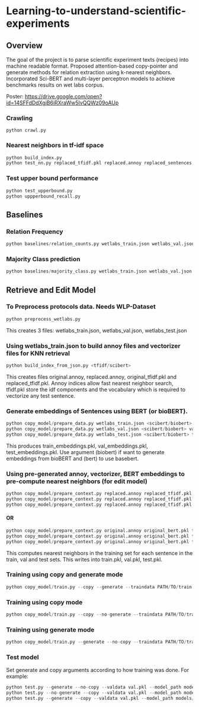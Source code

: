 # Learning-to-understand-scientific-experiments

## Overview
The goal of the project is to parse scientific experiment texts (recipes) into machine readable format. Proposed attention-based copy-pointer and generate methods for relation extraction using k-nearest neighbors. Incorporated Sci-BERT and multi-layer perceptron models to achieve benchmarks results on wet labs corpus.

Poster: https://drive.google.com/open?id=14SFFdDdXgjB6iRXraWw5IvQQWz09oAUp

### Crawling
```
python crawl.py
```


### Nearest neighbors in tf-idf space
```python
python build_index.py
python test_nn.py replaced_tfidf.pkl replaced.annoy replaced_sentences.txt original_sentences.txt
```
### Test upper bound performance
```python
python test_upperbound.py
python uppperbound_recall.py
```
## Baselines

### Relation Frequency
```python
python baselines/relation_counts.py wetlabs_train.json wetlabs_val.json wetlabs_test.json
```

### Majority Class prediction
```python
python baselines/majority_class.py wetlabs_train.json wetlabs_val.json
```

## Retrieve and Edit Model

### To Preprocess protocols data. Needs WLP-Dataset
```python
python preprocess_wetlabs.py
```
This creates 3 files: wetlabs_train.json, wetlabs_val.json, wetlabs_test.json

### Using wetlabs_train.json to build annoy files and vectorizer files for KNN retrieval
```python
python build_index_from_json.py <tfidf/scibert>
```
This creates files original.annoy, replaced.annoy, original_tfidf.pkl and replaced_tfidf.pkl. Annoy indices allow fast nearest neighbor search, tfidf.pkl store the idf components and the vocabulary which is required to vectorize any test sentence.

### Generate embeddings of Sentences using BERT (or bioBERT).
```python
python copy_model/prepare_data.py wetlabs_train.json <scibert/biobert> train_embeddings.pkl
python copy_model/prepare_data.py wetlabs_val.json <scibert/biobert> val_embeddings.pkl
python copy_model/prepare_data.py wetlabs_test.json <scibert/biobert> test_embeddings.pkl
```
This produces train_embeddings.pkl, val_embeddings.pkl, test_embeddings.pkl. Use argument (biobert) if want to generate embeddings from bioBERT and (bert) to use basebert.

### Using pre-generated annoy, vectorizer, BERT embeddings to pre-compute nearest neighbors (for edit model)
```python
python copy_model/prepare_context.py replaced.annoy replaced_tfidf.pkl train_embeddings.pkl train_embeddings.pkl train.pkl tfidf 4
python copy_model/prepare_context.py replaced.annoy replaced_tfidf.pkl train_embeddings.pkl test_embeddings.pkl test.pkl tfidf 4
python copy_model/prepare_context.py replaced.annoy replaced_tfidf.pkl train_embeddings.pkl val_embeddings.pkl val.pkl tfidf 4
```

#### OR

```python
python copy_model/prepare_context.py original.annoy original_bert.pkl train_embeddings.pkl train_embeddings.pkl train.pkl scibert 4
python copy_model/prepare_context.py original.annoy original_bert.pkl train_embeddings.pkl test_embeddings.pkl test.pkl scibert 4
python copy_model/prepare_context.py original.annoy original_bert.pkl train_embeddings.pkl val_embeddings.pkl val.pkl scibert 4
```

This computes nearest neighbors in the training set for each sentence in the train, val and test sets. This writes into train.pkl, val.pkl, test.pkl.

### Training using copy and generate mode
```python
python copy_model/train.py --copy --generate --traindata PATH/TO/train.pkl --valdata PATH/TO/val.pkl --model_path OUTPUTDIR/model.pt
```

### Training using copy mode
```python
python copy_model/train.py --copy --no-generate --traindata PATH/TO/train.pkl --valdata PATH/TO/val.pkl --model_path OUTPUTDIR/model.pt
```

### Training using generate mode
```python
python copy_model/train.py --generate --no-copy --traindata PATH/TO/train.pkl --valdata PATH/TO/val.pkl --model_path OUTPUTDIR/model.pt
```
### Test model
Set generate and copy arguments according to how training was done. For example:
```python
python test.py --generate --no-copy --valdata val.pkl --model_path models/generate.pt --test_output_path generate
python test.py --no-generate --copy --valdata val.pkl --model_path models/copy.pt --test_output_path copy
python test.py --generate --copy --valdata val.pkl --model_path models/copy_generate.pt --test_output_path copy_generate
```
